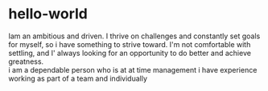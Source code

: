 # hello-world
Iam an ambitious and driven. I thrive on challenges and constantly set goals for myself, so i have something to strive toward.
I'm not comfortable with settling, and I' always looking for an opportunity to do better and achieve greatness.  
i am a dependable person who is at at time management
i have experience working as part of a team and individually
